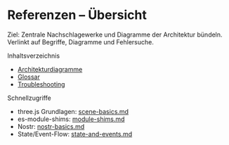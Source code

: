 # Referenzen – Übersicht

Ziel: Zentrale Nachschlagewerke und Diagramme der Architektur bündeln. Verlinkt auf Begriffe, Diagramme und Fehlersuche.

Inhaltsverzeichnis
- [Architekturdiagramme](reference/architecture.md)
- [Glossar](reference/glossary.md)
- [Troubleshooting](reference/troubleshooting.md)

Schnellzugriffe
- three.js Grundlagen: [scene-basics.md](features/scene-basics.md)
- es-module-shims: [module-shims.md](features/module-shims.md)
- Nostr: [nostr-basics.md](features/nostr-basics.md)
- State/Event-Flow: [state-and-events.md](features/state-and-events.md)